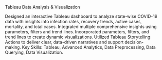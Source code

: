 Tableau Data Analysis & Visualization
  
Designed an interactive Tableau dashboard to analyze state-wise COVID-19 data with insights into
infection rates, recovery trends, active cases, mortality, and total cases.
Integrated multiple comprehensive insights using parameters, filters and trend lines.
Incorporated parameters, filters, and trend lines to create dynamic visualizations.
Utilized Tableau Storytelling Actions to deliver clear, data-driven narratives and support decision-making.
Key Skills: Tableau, Advanced Analytics, Data Preprocessing, Data Querying, Data Visualization.

